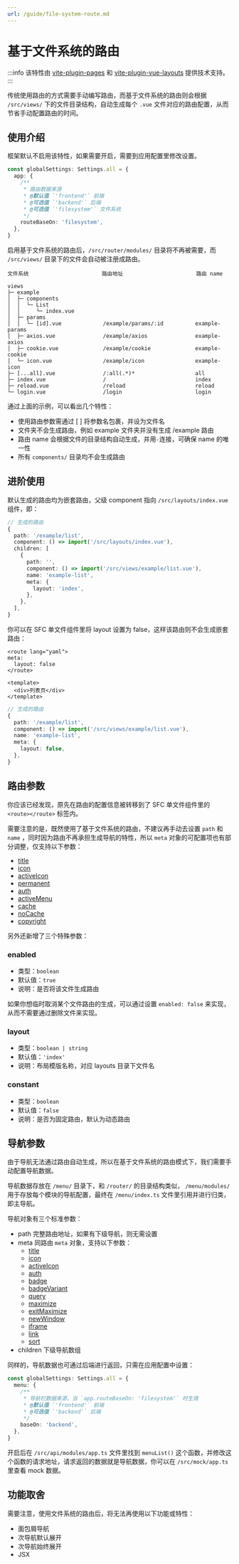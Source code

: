 ```yaml
---
url: /guide/file-system-route.md
---
```

# 基于文件系统的路由

:::info
该特性由 [vite-plugin-pages](https://github.com/hannoeru/vite-plugin-pages) 和 [vite-plugin-vue-layouts](https://github.com/JohnCampionJr/vite-plugin-vue-layouts) 提供技术支持。
:::

传统使用路由的方式需要手动编写路由，而基于文件系统的路由则会根据 `/src/views/` 下的文件目录结构，自动生成每个 `.vue` 文件对应的路由配置，从而节省手动配置路由的时间。

## 使用介绍

框架默认不启用该特性，如果需要开启，需要到应用配置里修改设置。

```ts {2-10}
const globalSettings: Settings.all = {
  app: {
    /**
     * 路由数据来源
     * @默认值 `'frontend'` 前端
     * @可选值 `'backend'` 后端
     * @可选值 `'filesystem'` 文件系统
     */
    routeBaseOn: 'filesystem',
  },
}
```

启用基于文件系统的路由后，`/src/router/modules/` 目录将不再被需要，而 `/src/views/` 目录下的文件会自动被注册成路由。

```
文件系统                       路由地址                       路由 name

views
├─ example
│  ├─ components
│  │  └─ List
│  │     └─ index.vue
│  ├─ params
│  │  └─ [id].vue             /example/params/:id          example-params
│  ├─ axios.vue               /example/axios               example-axios
│  ├─ cookie.vue              /example/cookie              example-cookie
│  └─ icon.vue                /example/icon                example-icon
├─ [...all].vue               /:all(.*)*                   all
├─ index.vue                  /                            index
├─ reload.vue                 /reload                      reload
└─ login.vue                  /login                       login
```

通过上面的示例，可以看出几个特性：

* 使用路由参数需通过 \[ ] 将参数名包裹，并设为文件名
* 文件夹不会生成路由，例如 example 文件夹并没有生成 /example 路由
* 路由 name 会根据文件的目录结构自动生成，并用`-`连接，可确保 name 的唯一性
* 所有 `components/` 目录均不会生成路由

## 进阶使用

默认生成的路由均为嵌套路由，父级 component 指向 `/src/layouts/index.vue` 组件，即：

```ts
// 生成的路由
{
  path: '/example/list',
  component: () => import('/src/layouts/index.vue'),
  children: [
    {
      path: '',
      component: () => import('/src/views/example/list.vue'),
      name: 'example-list',
      meta: {
        layout: 'index',
      },
    },
  ],
}
```

你可以在 SFC 单文件组件里将 layout 设置为 false，这样该路由则不会生成嵌套路由：

```vue {1-4}
<route lang="yaml">
meta:
  layout: false
</route>

<template>
  <div>列表页</div>
</template>
```

```ts
// 生成的路由
{
  path: '/example/list',
  component: () => import('/src/views/example/list.vue'),
  name: 'example-list',
  meta: {
    layout: false,
  },
}
```

## 路由参数

你应该已经发现，原先在路由的配置信息被转移到了 SFC 单文件组件里的 `<route></route>` 标签内。

需要注意的是，既然使用了基于文件系统的路由，不建议再手动去设置 `path` 和 `name` ，同时因为路由不再承担生成导航的特性，所以 `meta` 对象的可配置项也有部分调整，仅支持以下参数：

* [title](router#title)
* [icon](router#icon)
* [activeIcon](router#activeicon)&#x20;
* [permanent](router#permanent)&#x20;
* [auth](router#auth)
* [activeMenu](router#activemenu)
* [cache](router#cache)
* [noCache](router#nocache)&#x20;
* [copyright](router#copyright)&#x20;

另外还新增了三个特殊参数：

### enabled

* 类型：`boolean`
* 默认值：`true`
* 说明：是否将该文件生成路由

如果你想临时取消某个文件路由的生成，可以通过设置 `enabled: false` 来实现，从而不需要通过删除文件来实现。

### layout

* 类型：`boolean | string`
* 默认值：`'index'`
* 说明：布局模版名称，对应 layouts 目录下文件名

### constant

* 类型：`boolean`
* 默认值：`false`
* 说明：是否为固定路由，默认为动态路由

## 导航参数

由于导航无法通过路由自动生成，所以在基于文件系统的路由模式下，我们需要手动配置导航数据。

导航数据存放在 `/menu/` 目录下，和 `/router/` 的目录结构类似， `/menu/modules/` 用于存放每个模块的导航配置，最终在 `/menu/index.ts` 文件里引用并进行归类，即主导航。

导航对象有三个标准参数：

* path 完整路由地址，如果有下级导航，则无需设置
* meta 同路由 `meta` 对象，支持以下参数：
  * [title](router#title)
  * [icon](router#icon)
  * [activeIcon](router#activeicon)&#x20;
  * [auth](router#auth)
  * [badge](router#badge)&#x20;
  * [badgeVariant](router#badgevariant)&#x20;
  * [query](router#query)&#x20;
  * [maximize](router#maximize)&#x20;
  * [exitMaximize](router#exitmaximize)&#x20;
  * [newWindow](router#newwindow)&#x20;
  * [iframe](router#iframe)&#x20;
  * [link](router#link)
  * [sort](router#sort)&#x20;
* children 下级导航数组

同样的，导航数据也可通过后端进行返回，只需在应用配置中设置：

```ts {2-9}
const globalSettings: Settings.all = {
  menu: {
    /**
     * 导航栏数据来源，当 `app.routeBaseOn: 'filesystem'` 时生效
     * @默认值 `'frontend'` 前端
     * @可选值 `'backend'` 后端
     */
    baseOn: 'backend',
  },
}
```

开启后在 `/src/api/modules/app.ts` 文件里找到 `menuList()` 这个函数，并修改这个函数的请求地址，请求返回的数据就是导航数据，你可以在 `/src/mock/app.ts` 里查看 mock 数据。

## 功能取舍

需要注意，使用文件系统的路由后，将无法再使用以下功能或特性：

* 面包屑导航
* 次导航默认展开
* 次导航始终展开
* JSX
